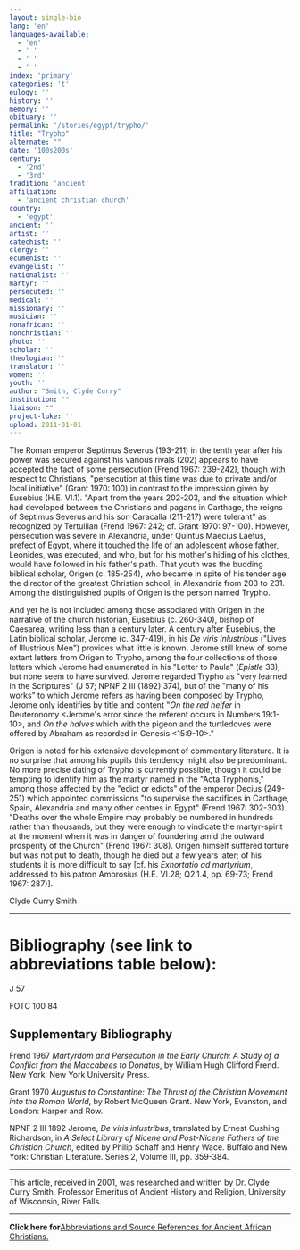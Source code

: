 ```yaml
---
layout: single-bio
lang: 'en'
languages-available:
  - 'en'
  - ' '
  - ' '
  - ' '
index: 'primary'
categories: 't'
eulogy: ''
history: ''
memory: ''
obituary: ''
permalink: '/stories/egypt/trypho/'
title: "Trypho"
alternate: ""
date: '100s200s'
century:
  - '2nd'
  - '3rd'
tradition: 'ancient'
affiliation:
  - 'ancient christian church'
country:
  - 'egypt'
ancient: ''
artist: ''
catechist: ''
clergy: ''
ecumenist: ''
evangelist: ''
nationalist: ''
martyr: ''
persecuted: ''
medical: ''
missionary: ''
musician: ''
nonafrican: ''
nonchristian: ''
photo: ''
scholar: ''
theologian: ''
translator: ''
women: ''
youth: ''
author: "Smith, Clyde Curry"
institution: ""
liaison: ""
project-luke: ''
upload: 2011-01-01
---
```




The Roman emperor Septimus Severus (193-211) in the tenth year after his power was secured against his various rivals (202) appears to have accepted the fact of some persecution (Frend 1967: 239-242), though with respect to Christians, "persecution at this time was due to private and/or local initiative" (Grant 1970: 100) in contrast to the impression given by Eusebius (H.E. VI.1).  "Apart from the years 202-203, and the situation which had developed between the Christians and pagans in Carthage, the reigns of Septimus Severus and his son Caracalla (211-217) were tolerant" as recognized by Tertullian (Frend 1967: 242; cf. Grant 1970: 97-100).  However, persecution was severe in Alexandria, under Quintus Maecius Laetus, prefect of Egypt, where it touched the life of an adolescent whose father, Leonides, was executed, and who, but for his mother's hiding of his clothes, would have followed in his father's path.  That youth was the budding biblical scholar, Origen (c. 185-254), who became in spite of his tender age the director of the greatest Christian school, in Alexandria from 203 to 231.  Among the distinguished pupils of Origen is the person named Trypho.

And yet he is not included among those associated with Origen in the narrative of the church historian, Eusebius (c. 260-340), bishop of Caesarea, writing less than a century later.  A century after Eusebius, the Latin biblical scholar, Jerome (c. 347-419), in his *De viris inlustribus* ("Lives of Illustrious Men") provides what little is known.  Jerome still knew of some extant letters from Origen to Trypho, among the four collections of those letters which Jerome had enumerated in his "Letter to Paula" (*Epistle* 33), but none seem to have survived.  Jerome regarded Trypho as "very learned in the Scriptures" (J 57; NPNF 2 III (1892) 374), but of the "many of his works" to which Jerome refers as having been composed by Trypho, Jerome only identifies by title and content "*On the red heifer* in Deuteronomy &lt;Jerome's error since the referent occurs in Numbers 19:1-10&gt;, and *On the halves* which with the pigeon and the turtledoves were offered by Abraham as recorded in Genesis &lt;15:9-10&gt;."

Origen is noted for his extensive development of commentary literature.  It is no surprise that among his pupils this tendency might also be predominant.  No more precise dating of Trypho is currently possible, though it could be tempting to identify him as the martyr named in the "Acta Tryphonis," among those affected by the "edict or edicts" of the emperor Decius (249-251) which appointed commissions "to supervise the sacrifices in Carthage, Spain, Alexandria and many other centres in Egypt" (Frend 1967: 302-303).  "Deaths over the whole Empire may probably be numbered in hundreds rather than thousands, but they were enough to vindicate the martyr-spirit at the moment when it was in danger of foundering amid the outward prosperity of the Church" (Frend 1967: 308).  Origen himself suffered torture but was not put to death, though he died but a few years later; of his students it is more difficult to say [cf. his *Exhortatio ad martyrium*, addressed to his patron Ambrosius (H.E. VI.28; Q2.1.4, pp. 69-73; Frend 1967: 287)].

Clyde Curry Smith

---

# Bibliography (see link to abbreviations table below):

J 57

FOTC 100 84

## Supplementary Bibliography

Frend 1967
*Martyrdom and Persecution in the Early Church:  A Study of a Conflict from the Maccabees to Donatus*, by William Hugh Clifford Frend.  New York:  New York University Press.

Grant 1970
*Augustus to Constantine:  The Thrust of the Christian Movement into the Roman World*, by Robert McQueen Grant.  New York, Evanston, and London:  Harper and Row.

NPNF 2 III 1892
Jerome, *De viris inlustribus*, translated by Ernest Cushing Richardson, in *A Select Library of Nicene and Post-Nicene Fathers of the Christian Church*, edited by Philip Schaff and Henry Wace.  Buffalo and New York:  Christian Literature.  Series 2, Volume III, pp. 359-384.

---

This article, received in 2001, was researched and written by Dr. Clyde Curry Smith, Professor Emeritus of Ancient History and Religion, University of Wisconsin, River Falls.

---

**Click here for**[Abbreviations and Source References for Ancient African Christians.]({{site.url}}/resources/ancient-references/)